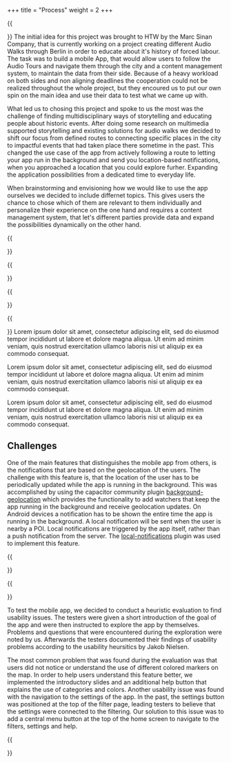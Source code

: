+++
title = "Process"
weight = 2
+++



{{<section title="Idea">}}
The initial idea for this project was brought to HTW by the Marc Sinan Company, that is currently working on a project creating different Audio Walks through Berlin in order to educate about it's history of forced labour. The task was to build a mobile App, that would allow users to follow the Audio Tours and navigate them through the city and a content management system, to maintain the data from their side. 
Because of a heavy workload on both sides and non aligning deadlines the cooperation could not be realized throughout the whole project, but they encoured us to put our own spin on the main idea and use their data to test what we came up with.

What led us to chosing this project and spoke to us the most was the challenge of finding multidisciplinary ways of storytelling and educating people about historic events. 
After doing some research on multimedia supported storytelling and existing solutions for audio walks we decided to shift our focus from defined routes to connecting specific places in the city to impactful events that had taken place there sometime in the past. 
This changed the use case of the app from actively following a route to letting your app run in the background and send you location-based notifications, when you approached a location that you could explore furher. Expanding the application possibilities from a dedicated time to everyday life.

When brainstorming and envisioning how we would like to use the app ourselves we decided to include differnet topics. This gives users the chance to chose which of them are relevant to them individually and personalize their experience on the one hand and requires a content management system, that let's different parties provide data and expand the possibilities dynamically on the other hand.




{{</section>}}

{{<section title="Prototyping">}}


{{</section>}}


{{<section title="Development">}}
Lorem ipsum dolor sit amet, consectetur adipiscing elit, sed do eiusmod tempor incididunt ut labore et dolore magna aliqua. Ut enim ad minim veniam, quis nostrud exercitation ullamco laboris nisi ut aliquip ex ea commodo consequat. 


Lorem ipsum dolor sit amet, consectetur adipiscing elit, sed do eiusmod tempor incididunt ut labore et dolore magna aliqua. Ut enim ad minim veniam, quis nostrud exercitation ullamco laboris nisi ut aliquip ex ea commodo consequat. 

Lorem ipsum dolor sit amet, consectetur adipiscing elit, sed do eiusmod tempor incididunt ut labore et dolore magna aliqua. Ut enim ad minim veniam, quis nostrud exercitation ullamco laboris nisi ut aliquip ex ea commodo consequat.


## Challenges

One of the main features that distinguishes the mobile app from others, is the notifications that are based on the geolocation of the users. The challenge with this feature is, that the location of the user has to be periodically updated while the app is running in the background. This was accomplished by using the capacitor community plugin [background-geolocation](https://www.npmjs.com/package/@capacitor-community/background-geolocation) which provides the functionality to add watchers that keep the app running in the background and receive geolocation updates. On Android devices a notification has to be shown the entire time the app is running in the background. A local notification will be sent when the user is nearby a POI. Local notifications are triggered by the app itself, rather than a push notification from the server. The [local-notifications](https://capacitorjs.com/docs/apis/local-notifications) plugin was used to implement this feature.

[//]: # (TODO: multi language and assets challenges)

{{</section>}}

{{<section title="User Test">}}

To test the mobile app, we decided to conduct a heuristic evaluation to find usability issues. The testers were given a short introduction of the goal of the app and were then instructed to explore the app by themselves. Problems and questions that were encountered during the exploration were noted by us. Afterwards the testers documented their findings of usability problems according to the usability heursitics by Jakob Nielsen.

The most common problem that was found during the evaluation was that users did not notice or understand the use of different colored markers on the map. In order to help users understand this feature better, we implemented the introductory slides and an additional help button that explains the use of categories and colors. Another usability issue was found with the navigation to the settings of the app. In the past, the settings button was positioned at the top of the filter page, leading testers to believe that the settings were connected to the filtering. Our solution to this issue was to add a central menu button at the top of the home screen to navigate to the filters, settings and help.

{{</section>}}

